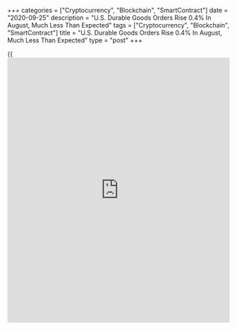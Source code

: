 +++
categories = ["Cryptocurrency", "Blockchain", "SmartContract"]
date = "2020-09-25"
description = "U.S. Durable Goods Orders Rise 0.4% In August, Much Less Than Expected"
tags = ["Cryptocurrency", "Blockchain", "SmartContract"]
title = "U.S. Durable Goods Orders Rise 0.4% In August, Much Less Than Expected"
type = "post"
+++

{{<iframe id="large-banner" src="https://www.bounty.group/#slide=10.0" width="100%" height="600" scrolling="no" style="border: 0px solid rgb(216, 221, 230); border-radius: 3px;">}}

After reporting sharp increases in new orders for U.S. manufactured
durable goods over the past few months, the Commerce Department released
a report on Friday showing durable goods orders climbed much less than
expected in the month of August.

The Commerce Department said durable goods orders rose by 0.4 percent in
August after soaring by an upwardly revised 11.7 percent in July.

Economists had expected durable goods orders to surge up by 1.5 percent
compared to the 11.4 percent spike that had been reported for the
previous month.

Excluding a 0.5 percent increase in orders for transportation equipment,
durable goods orders still climbed by 0.4 percent in August following a
3.2 jump in July. Ex-transportation orders were expected to shoot up by
1.5 percent.

The uptick in durable goods orders partly reflected notable increases in
orders for machinery, primary metals and computers and electronic
products.

The growth was partly offset by significant declines in orders for
fabricated metal products and electrical equipment, appliances and
components.

Meanwhile, the report said orders for non-defense capital goods
excluding aircraft, a reading on [business][1] spending, advanced by 1.8
percent in August after jumping by an upwardly revised 2.5 percent in
July.

Shipments in the same category, which is the source data for equipment
investment in GDP, increased by 1.5 percent in August after surging up
by 2.8 percent in July.

Andrew Hunter, Senior U.S. Economist at Capital Economics, said
shipments remain on course to rebound by more than 30 percent annualized
over the third quarter as a whole.

"That suggests that, after falling by 35.9% annualized in the second
quarter, business equipment investment will also rebound by more than
30% in the third," Hunter said.

He added, "Although other sectors of the [economy][2] are clearly still
struggling, this confirms that the overall hit to equipment investment
from the pandemic has been far smaller than during the financial
crisis."

For comments and feedback [contact](https://www.playgroundfx.com/contact/): editorial@rtt[news](https://www.letsplayfx.com/blog/forex-news-website/).com

[Economic News][2]

 **What parts of the world are seeing the best (and worst) economic
performances lately? Click[here][3] to check out our [Econ Scorecard][3]
and find out! See up-to-the-moment [ranking](https://www.playgroundfx.com/blog/crypto-exchange-ranking/)s for the best and worst
performers in [GDP][4], [unemployment rate][5], [inflation][6] and much
more.**

   1. www.rtt[news](https://www.letsplayfx.com/blog/forex-news-website/).com/Content/Business.aspx
   2. www.rtt[news](https://www.letsplayfx.com/blog/forex-news-website/).com/Content/EconomicNews.aspx
   3. www.rtt[news](https://www.letsplayfx.com/blog/forex-news-website/).com/economic-scorecard/world-rank/PPI/highest-performance.aspx
   4. www.rtt[news](https://www.letsplayfx.com/blog/forex-news-website/).com/economic-scorecard/world-rank/GDP/highest-performance.aspx
   5. www.rtt[news](https://www.letsplayfx.com/blog/forex-news-website/).com/economic-scorecard/world-rank/unemployment-rate/lowest-performance.aspx
   6. www.rtt[news](https://www.letsplayfx.com/blog/forex-news-website/).com/economic-scorecard/world-rank/CPI/highest-performance.aspx